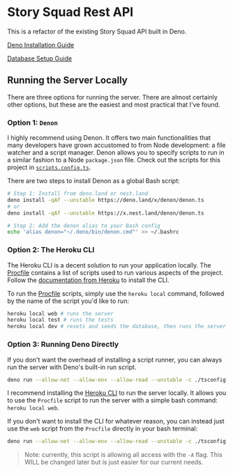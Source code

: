 # Story Squad Rest API

This is a refactor of the existing Story Squad API built in Deno.

[Deno Installation Guide](./docs/DenoSetup.md)

[Database Setup Guide](./docs/DBSetup.md)

## Running the Server Locally

There are three options for running the server. There are almost certainly other options, but these are the easiest and most practical that I've found.

### Option 1: `Denon`

I highly recommend using Denon. It offers two main functionalities that many developers have grown accustomed to from Node development: a file watcher and a script manager. Denon allows you to specify scripts to run in a similar fashion to a Node `package.json` file. Check out the scripts for this project in [`scripts.config.ts`](./scripts.config.ts).

There are two steps to install Denon as a global Bash script:

```bash
# Step 1: Install from deno.land or nest.land
deno install -qAf --unstable https://deno.land/x/denon/denon.ts
# or
deno install -qAf --unstable https://x.nest.land/denon/denon.ts

# Step 2: Add the denon alias to your Bash config
echo 'alias denon="~/.deno/bin/denon.cmd"' >> ~/.bashrc
```

### Option 2: The Heroku CLI

The Heroku CLI is a decent solution to run your application locally. The [Procfile](./Procfile) contains a list of scripts used to run various aspects of the project. Follow the [documentation from Heroku](https://devcenter.heroku.com/articles/heroku-cli) to install the CLI.

To run the [Procfile](./Procfile) scripts, simply use the `heroku local` command, followed by the name of the script you'd like to run:

```bash
heroku local web # runs the server
heroku local test # runs the tests
heroku local dev # resets and seeds the database, then runs the server
```

### Option 3: Running Deno Directly

If you don't want the overhead of installing a script runner, you can always run the server with Deno's built-in run script.

```bash
deno run --allow-net --allow-env --allow-read --unstable -c ./tsconfig.json src/mod.ts start
```

I recommend installing the [Heroku CLI](https://devcenter.heroku.com/articles/heroku-cli) to run the server locally. It allows you to use the `Procfile` script to run the server with a simple bash command: `heroku local web`.

If you don't want to install the CLI for whatever reason, you can instead just use the `web` script from the `Procfile` directly in your bash terminal:

```bash
deno run --allow-net --allow-env --allow-read --unstable -c ./tsconfig.json src/app.ts
```

> Note: currently, this script is allowing all access with the `-A` flag. This WILL be changed later but is just easier for our current needs.
